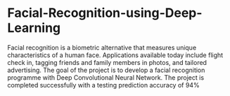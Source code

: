 # Facial-Recognition-using-Deep-Learning
Facial recognition is a biometric alternative that measures unique characteristics of a human face. Applications available today include flight check in, tagging friends and family members in photos, and tailored advertising. The goal of the project is to develop a facial recognition programme with Deep Convolutional Neural Network. The project is completed successfully with a testing prediction accuracy of 94%
